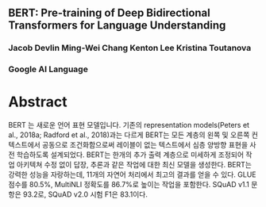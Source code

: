 ## BERT: Pre-training of Deep Bidirectional Transformers for Language Understanding


### Jacob Devlin Ming-Wei Chang Kenton Lee Kristina Toutanova
### Google AI Language

# Abstract

BERT 는 새로운 언어 표현 모델입니다. 기존의 representation models(Peters et al., 2018a; Radford et al., 2018)과는 다르게 BERT는 모든 계층의 왼쪽 및 오른쪽 컨텍스트에서 공동으로 조건화함으로써 레이블이 없는 텍스트에서 심층 양방향 표현을 사전 학습하도록 설계되었다. BERT는 한개의 추가 출력 계층으로 미세하게 조정되어 작업 아키텍쳐 수정 없이 답장, 추론과 같은 작업에 대한 최신 모델을 생성한다.
BERT는 강력한 성능을 자랑하는데, 11개의 자연어 처리에서 최고의 결과를 얻을 수 있다. GLUE 점수를 80.5%, MultiNLI 정확도를 86.7%로 높이는 작업을 포함한다. SQuAD v1.1 문항은 93.2로, SQuAD v2.0 시험 F1은 83.1이다.
